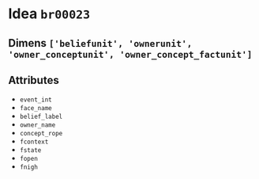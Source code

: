 # Idea `br00023`

## Dimens `['beliefunit', 'ownerunit', 'owner_conceptunit', 'owner_concept_factunit']`

## Attributes
- `event_int`
- `face_name`
- `belief_label`
- `owner_name`
- `concept_rope`
- `fcontext`
- `fstate`
- `fopen`
- `fnigh`
